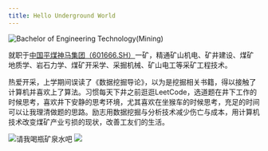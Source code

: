 ```yaml
---
title: Hello Underground World
---
```

![Bachelor of Engineering Technology(Mining)](http://o9xglgjtw.bkt.clouddn.com/image/about/me.jpg?imageView2/2/w/200)

就职于[中国平煤神马集团（601666.SH）](https://zh.wikipedia.org/wiki/%E4%B8%AD%E5%9C%8B%E5%B9%B3%E7%85%A4%E7%A5%9E%E9%A6%AC%E9%9B%86%E5%9C%98)一矿，精通矿山机电、矿井建设、煤矿地质学、岩石力学、煤矿开采学、采掘机械、矿山电工等采矿工程技术。

热爱开采，上学期间误读了《数据挖掘导论》，以为是挖掘相关书籍，得以接触了计算机并喜欢上了算法。习惯每天下井之前逛逛LeetCode，选道题在井下工作的时候思考，喜欢井下安静的思考环境，尤其喜欢在坐猴车的时候思考，充足的时间可以让我理清做题的思路。励志用数据挖掘与分析技术减少伤亡与成本，用计算机技术改变煤矿产业亏损的现状，改善工友们的生活。

![请我喝瓶矿泉水吧](http://o9xglgjtw.bkt.clouddn.com/image/about/alipay.jpg?imageView2/2/w/300)
![](http://o9xglgjtw.bkt.clouddn.com/image/about/wechat.jpg?imageView2/2/w/322)